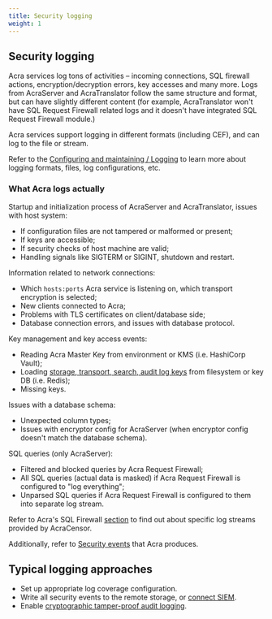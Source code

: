 ```yaml
---
title: Security logging
weight: 1
---
```


## Security logging

Acra services log tons of activities – incoming connections, SQL firewall actions, encryption/decryption errors, key accesses and many more. Logs from AcraServer and AcraTranslator follow the same structure and format, but can have slightly different content (for example, AcraTranslator won't have SQL Request Firewall related logs and it doesn't have integrated SQL Request Firewall module.)

Acra services support logging in different formats (including CEF), and can log to the file or stream.

Refer to the [Configuring and maintaining / Logging](/acra/configuring-maintaining/logging/) to learn more about logging formats, files, log configurations, etc.

### What Acra logs actually

Startup and initialization process of AcraServer and AcraTranslator, issues with host system:

* If configuration files are not tampered or malformed or present;
* If keys are accessible;
* If security checks of host machine are valid;
* Handling signals like SIGTERM or SIGINT, shutdown and restart.

Information related to network connections:

* Which `hosts:ports` Acra service is listening on, which transport encryption is selected;
* New clients connected to Acra;
* Problems with TLS certificates on client/database side;
* Database connection errors, and issues with database protocol.

Key management and key access events:

* Reading Acra Master Key from environment or KMS (i.e. HashiCorp Vault);
* Loading [storage, transport, search, audit log keys](/acra/security-controls/key-management/) from filesystem or key DB (i.e. Redis);
* Missing keys.

Issues with a database schema:

* Unexpected column types;
* Issues with encryptor config for AcraServer (when encryptor config doesn't match the database schema).

SQL queries (only AcraServer):

* Filtered and blocked queries by Acra Request Firewall;
* All SQL queries (actual data is masked) if Acra Request Firewall is configured to "log everything";
* Unparsed SQL queries if Acra Request Firewall is configured to them into separate log stream.

Refer to Acra's SQL Firewall [section](/acra/security-controls/sql-firewall) to find out about specific log streams provided by AcraCensor.

Additionally, refer to [Security events](/acra/security-controls/security-logging-and-events/security-events/) that Acra produces.


## Typical logging approaches

* Set up appropriate log coverage configuration. 
* Write all security events to the remote storage, or [connect SIEM](/acra/security-controls/security-logging-and-events/siem-soc-integration/).
* Enable [cryptographic tamper-proof audit logging](/acra/security-controls/security-logging-and-events/audit-logging/).